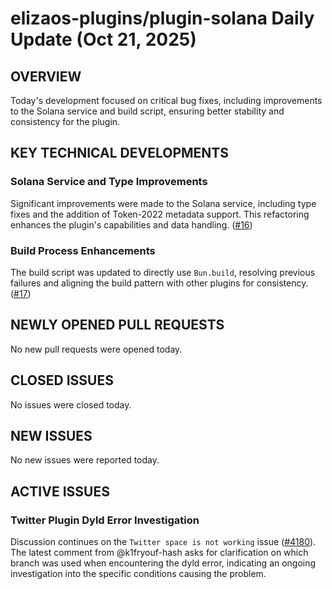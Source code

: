 # elizaos-plugins/plugin-solana Daily Update (Oct 21, 2025)
## OVERVIEW 
Today's development focused on critical bug fixes, including improvements to the Solana service and build script, ensuring better stability and consistency for the plugin.

## KEY TECHNICAL DEVELOPMENTS

### Solana Service and Type Improvements
Significant improvements were made to the Solana service, including type fixes and the addition of Token-2022 metadata support. This refactoring enhances the plugin's capabilities and data handling. ([#16](https://github.com/elizaos-plugins/plugin-solana/pull/16))

### Build Process Enhancements
The build script was updated to directly use `Bun.build`, resolving previous failures and aligning the build pattern with other plugins for consistency. ([#17](https://github.com/elizaos-plugins/plugin-solana/pull/17))

## NEWLY OPENED PULL REQUESTS
No new pull requests were opened today.

## CLOSED ISSUES
No issues were closed today.

## NEW ISSUES
No new issues were reported today.

## ACTIVE ISSUES

### Twitter Plugin Dyld Error Investigation
Discussion continues on the `Twitter space is not working` issue ([#4180](https://github.com/elizaos-plugins/plugin-solana/issues/4180)). The latest comment from @k1fryouf-hash asks for clarification on which branch was used when encountering the dyld error, indicating an ongoing investigation into the specific conditions causing the problem.